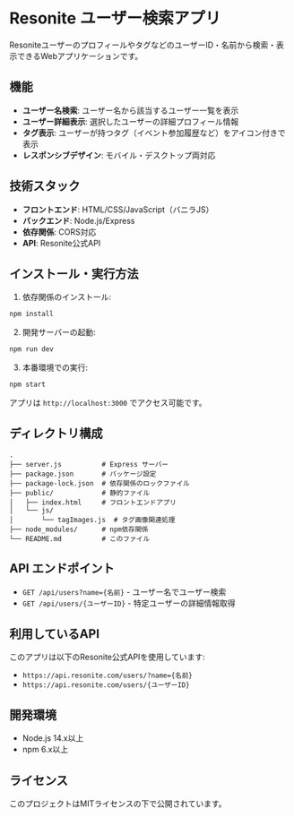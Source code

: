 # Resonite ユーザー検索アプリ

ResoniteユーザーのプロフィールやタグなどのユーザーID・名前から検索・表示できるWebアプリケーションです。

## 機能

- **ユーザー名検索**: ユーザー名から該当するユーザー一覧を表示
- **ユーザー詳細表示**: 選択したユーザーの詳細プロフィール情報
- **タグ表示**: ユーザーが持つタグ（イベント参加履歴など）をアイコン付きで表示
- **レスポンシブデザイン**: モバイル・デスクトップ両対応

## 技術スタック

- **フロントエンド**: HTML/CSS/JavaScript（バニラJS）
- **バックエンド**: Node.js/Express
- **依存関係**: CORS対応
- **API**: Resonite公式API

## インストール・実行方法

1. 依存関係のインストール:

```bash
npm install
```

2. 開発サーバーの起動:

```bash
npm run dev
```

3. 本番環境での実行:

```bash
npm start
```

アプリは `http://localhost:3000` でアクセス可能です。

## ディレクトリ構成

```
.
├── server.js          # Express サーバー
├── package.json       # パッケージ設定
├── package-lock.json  # 依存関係のロックファイル
├── public/            # 静的ファイル
│   ├── index.html     # フロントエンドアプリ
│   └── js/
│       └── tagImages.js  # タグ画像関連処理
├── node_modules/      # npm依存関係
└── README.md          # このファイル
```

## API エンドポイント

- `GET /api/users?name={名前}` - ユーザー名でユーザー検索
- `GET /api/users/{ユーザーID}` - 特定ユーザーの詳細情報取得

## 利用しているAPI

このアプリは以下のResonite公式APIを使用しています:

- `https://api.resonite.com/users/?name={名前}`
- `https://api.resonite.com/users/{ユーザーID}`

## 開発環境

- Node.js 14.x以上
- npm 6.x以上

## ライセンス

このプロジェクトはMITライセンスの下で公開されています。
